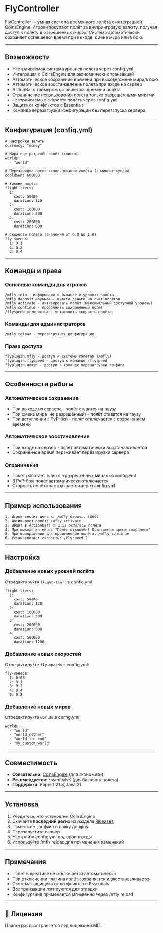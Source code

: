 # FlyController

FlyController — умная система временного полёта с интеграцией CoinsEngine. Игроки покупают полёт за внутриигровую валюту, получая доступ к полёту в разрешённых мирах. Система автоматически сохраняет оставшееся время при выходе, смене мира или в бою.

---

## Возможности

- Настраиваемая система уровней полёта через config.yml
- Интеграция с CoinsEngine для экономических транзакций
- Автоматическое сохранение времени при выходе/смене мира/в бою
- Автоматическое восстановление полёта при входе на сервер
- ActionBar с таймером оставшегося времени полёта
- Ограничение использования полёта только разрешёнными мирами
- Настраиваемые скорости полёта через config.yml
- Защита от конфликтов с Essentials
- Команда перезагрузки конфигурации без перезапуска сервера

---

## Конфигурация (config.yml)

```
# Настройки валюты
currency: "money"

# Миры где разрешён полёт (список)
worlds:
  - "world"

# Перезарядка после использования полёта (в миллисекундах)
cooldown: 600000

# Уровни полёта
flight-tiers:
  1:
    cost: 50000
    duration: 120
  2:
    cost: 100000  
    duration: 300
  3:
    cost: 200000
    duration: 600

# Скорости полёта (значения от 0.0 до 1.0)
fly-speeds:
  1: 0.1
  2: 0.2
  3: 0.4
```

---

## Команды и права

### Основные команды для игроков

```
/mfly info - информация о балансе и уровнях полёта
/mfly deposit <сумма> - внести деньги на счёт полётов
/mfly activate - активировать полёт (максимальный доступный уровень)
/mfly continue - продолжить сохранённый полёт
/flyspeed <скорость> - установить скорость полёта
```

### Команды для администраторов

```
/mfly reload - перезагрузить конфигурацию
```

### Права доступа

```
flyplugin.mfly - доступ к системе полётов (/mfly)
flyplugin.flyspeed - доступ к команде /flyspeed  
flyplugin.admin - доступ к команде перезагрузки конфига
```

---

## Особенности работы

### Автоматическое сохранение
- При выходе из сервера - полёт ставится на паузу
- При смене мира (не разрешённый) - полёт ставится на паузу
- При вступлении в PvP-бой - полёт отключается с сохранением времени

### Автоматическое восстановление
- При входе на сервер - полёт автоматически восстанавливается
- Сохранённое время переживает перезагрузки сервера

### Ограничения
- Полёт работает только в разрешённых мирах из config.yml
- В PvP-бою полёт автоматически отключается
- Скорость полёта настраивается через config.yml

---

## Пример использования

```
1. Игрок вносит деньги: /mfly deposit 50000
2. Активирует полёт: /mfly activate
3. Видит в ActionBar: ⏰ 1:59 осталось полёта
4. При выходе из мира: "Полёт отключён! Оставшееся время сохранено"
5. При возвращении для продолжения полёта: /mfly continue
6. Устанавливает скорость: /flyspeed 2
```

---

## Настройка

### Добавление новых уровней полёта
Отредактируйте `flight-tiers` в config.yml:
```
flight-tiers:
  1:
    cost: 50000
    duration: 120
  2:
    cost: 100000
    duration: 300
  3:
    cost: 200000
    duration: 600
  4:
    cost: 500000
    duration: 1200
```

### Добавление новых скоростей
Отредактируйте `fly-speeds` в config.yml:
```
fly-speeds:
  1: 0.05
  2: 0.1
  3: 0.2
  4: 0.4
  5: 0.8
```

### Добавление новых миров
Отредактируйте `worlds` в config.yml:
```
worlds:
  - "world"
  - "world_nether"
  - "world_the_end"
  - "my_custom_world"
```

---

## Совместимость

- **Обязательно**: [CoinsEngine](https://github.com/nulli0n/CoinsEngine-spigot) (для экономики)
- **Рекомендуется**: EssentialsX (для базового полёта)
- **Поддержка**: Paper 1.21.8, Java 21

---

## Установка

1. Убедитесь, что установлен CoinsEngine
2. Скачайте **последний релиз** из раздела [Releases](../../releases)
3. Поместите .jar файл в папку /plugins
4. Перезапустите сервер
5. Настройте config.yml под свои нужды
6. Используйте /mfly reload для применения изменений

---

## Примечания

- Полёт в креативе не отключается автоматически
- При отключении плагина полёт сохраняется и восстанавливается
- Система защищена от конфликтов с Essentials
- Все транзакции логируются для отладки
- Конфигурация применяется мгновенно через /mfly reload

---

## 📄 Лицензия

Плагин распространяется под лицензией MIT.
